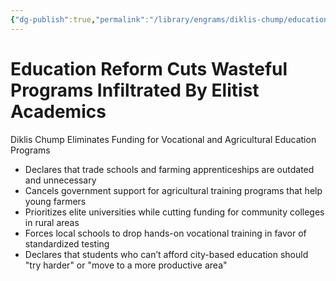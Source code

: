 ```yaml
---
{"dg-publish":true,"permalink":"/library/engrams/diklis-chump/education-reform-cuts-wasteful-programs-infiltrated-by-elitist-academics/","tags":["DC/Rural","DC/AS2"]}
---
```


# Education Reform Cuts Wasteful Programs Infiltrated By Elitist Academics
Diklis Chump Eliminates Funding for Vocational and Agricultural Education Programs
- Declares that trade schools and farming apprenticeships are outdated and unnecessary  
- Cancels government support for agricultural training programs that help young farmers  
- Prioritizes elite universities while cutting funding for community colleges in rural areas  
- Forces local schools to drop hands-on vocational training in favor of standardized testing  
- Declares that students who can’t afford city-based education should "try harder" or "move to a more productive area"
